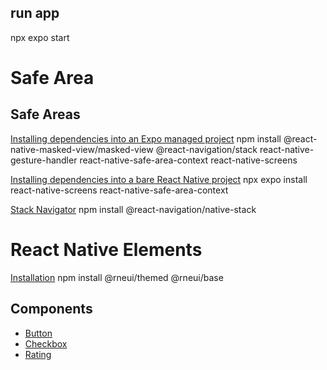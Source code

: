 ## run app
npx expo start

# Safe Area

## Safe Areas
[Installing dependencies into an Expo managed project](https://reactnavigation.org/docs/5.x/getting-started/)
npm install @react-native-masked-view/masked-view @react-navigation/stack react-native-gesture-handler react-native-safe-area-context react-native-screens

[Installing dependencies into a bare React Native project](https://reactnavigation.org/docs/getting-started/)
npx expo install react-native-screens react-native-safe-area-context

[Stack Navigator](https://reactnavigation.org/docs/native-stack-navigator/)
npm install @react-navigation/native-stack

# React Native Elements
[Installation](https://reactnativeelements.com/docs/installation)
npm install @rneui/themed @rneui/base

## Components
* [Button](https://reactnativeelements.com/docs/components/button)
* [Checkbox](https://reactnativeelements.com/docs/components/checkbox)
* [Rating](https://reactnativeelements.com/docs/components/rating)